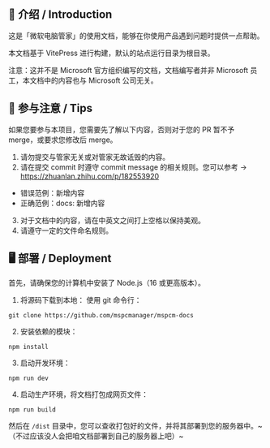 ## 👏 介绍 / Introduction  
这是「微软电脑管家」的使用文档，能够在你使用产品遇到问题时提供一点帮助。  
  
本文档基于 VitePress 进行构建，默认的站点运行目录为根目录。  
  
注意：这并不是 Microsoft 官方组织编写的文档，文档编写者并非 Microsoft 员工，本文档中的内容也与 Microsoft 公司无关。

## 📣 参与注意 / Tips  
如果您要参与本项目，您需要先了解以下内容，否则对于您的 PR 暂不予 merge，或要求您修改后 merge。  

1. 请勿提交与管家无关或对管家无故诋毁的内容。
2. 请在提交 commit 时遵守 commit message 的相关规则。您可以参考 → <https://zhuanlan.zhihu.com/p/182553920>  
* 错误范例：新增内容
* 正确范例：docs: 新增内容
3. 对于文档中的内容，请在中英文之间打上空格以保持美观。
4. 请遵守一定的文件命名规则。


## 🖥️ 部署 / Deployment  
首先，请确保您的计算机中安装了 Node.js（16 或更高版本）。  
1. 将源码下载到本地：
使用 git 命令行：
```shell
git clone https://github.com/mspcmanager/mspcm-docs
```
2. 安装依赖的模块：
```shell
npm install
```
3. 启动开发环境：
```shell
npm run dev
```
4. 启动生产环境，将文档打包成网页文件：
```shell
npm run build
```
然后在 `/dist` 目录中，您可以查收打包好的文件，并将其部署到您的服务器中。~（不过应该没人会把咱文档部署到自己的服务器上吧）~
